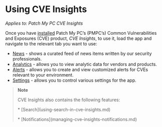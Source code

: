 # Using CVE Insights

_Applies to: Patch My PC CVE Insights_

Once you have [installed](../install-cve-insights.md) Patch My PC’s (PMPC’s) Common Vulnerabilities and Exposures (CVE) product, _CVE Insights_, to use it, load the app and navigate to the relevant tab you want to use:

* [News](cve-insights-news-tab.md) - shows a curated feed of news items written by our security professionals.
* [Analytics](cve-insights-analytics-tab.md) - allows you to view analytic data for vendors and products.
* [Alerts](cve-insights-alerts-tab.md) - allows you to create and view customized alerts for CVEs relevant to your environment.
* [Settings](cve-insights-settings-tab.md) - allows you to control various settings for the app.

<blockquote class="wp-block-quote">
<p><strong>Note</strong></p>
<p>CVE Insights also contains the following features:</p>
<p>* [Search](using-search-in-cve-insights.md)</p>
<p>* [Notifications](managing-cve-insights-notifications.md)</p>
</blockquote>